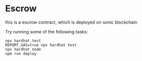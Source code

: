 # Escrow

this is a escrow contract, which is deployed on sonic blockchain

Try running some of the following tasks:

```shell
npx hardhat test
REPORT_GAS=true npx hardhat test
npx hardhat node
npm run deploy
```
